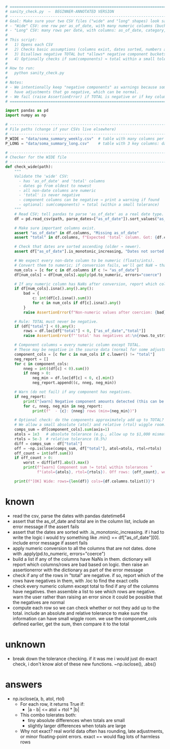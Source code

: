 ```python
# =============================================================================
# sanity_check.py  —  BEGINNER-ANNOTATED VERSION
# -----------------------------------------------------------------------------
# Goal: Make sure your two CSV files ("wide" and "long" shapes) look sane.
# - "Wide" CSV: one row per as_of_date, with many numeric columns (buckets + total)
# - "Long" CSV: many rows per date, with columns: as_of_date, category, amount
#
# This script:
#   1) Opens each CSV
#   2) Checks basic assumptions (columns exist, dates sorted, numbers are numbers)
#   3) Disallows negative TOTAL but *allows* negative component buckets (warn only)
#   4) Optionally checks if sum(components) ≈ total within a small tolerance
#
# How to run:
#   python sanity_check.py
#
# Notes:
# - We intentionally keep "negative components" as warnings because some sources
#   have adjustments that go negative, which can be normal.
# - We fail (raise AssertionError) if TOTAL is negative or if key columns are missing.
# =============================================================================

import pandas as pd
import numpy as np

# ---------------------------------------------------------------------
# File paths (change if your CSVs live elsewhere)
# ---------------------------------------------------------------------
P_WIDE = "data/soma_summary_weekly.csv"  # table with many columns per date
P_LONG = "data/soma_summary_long.csv"    # table with 3 key columns: date, category, amount

# ---------------------------------------------------------------------
# Checker for the WIDE file
# ---------------------------------------------------------------------
def check_wide(path):
    """
    Validate the 'wide' CSV:
      - has 'as_of_date' and 'total' columns
      - dates go from oldest to newest
      - all non-date columns are numeric
      - 'total' is never negative
      - component columns can be negative → print a warning if found
      - optional: sum(components) ≈ total (within a small tolerance)
    """
    # Read CSV; tell pandas to parse 'as_of_date' as a real date type.
    df = pd.read_csv(path, parse_dates=["as_of_date"]).sort_values("as_of_date")

    # Make sure important columns exist.
    assert "as_of_date" in df.columns, "Missing as_of_date"
    assert "total" in df.columns, f"Expected 'total' column. Got: {df.columns.tolist()}"

    # Check that dates are sorted ascending (older → newer).
    assert df["as_of_date"].is_monotonic_increasing, "Dates not sorted ascending (wide)"

    # We expect every non-date column to be numeric (floats/ints).
    # Convert them to numeric; if conversion fails, we'll get NaN → that's an error for us.
    num_cols = [c for c in df.columns if c != "as_of_date"]
    df[num_cols] = df[num_cols].apply(pd.to_numeric, errors="coerce")

    # If any numeric column has NaNs after conversion, report which columns/rows are bad.
    if df[num_cols].isna().any().any():
        bad = {
            c: int(df[c].isna().sum())
            for c in num_cols if df[c].isna().any()
        }
        raise AssertionError(f"Non-numeric values after coercion: {bad}")

    # Rule: TOTAL must never be negative.
    if (df["total"] < 0).any():
        rows = df.loc[df["total"] < 0, ["as_of_date","total"]]
        raise AssertionError(f"'total' has negatives at:\n{rows.to_string(index=False)}")

    # Component columns = every numeric column except TOTAL.
    # These may be negative in the source data (normal for some adjustments).
    component_cols = [c for c in num_cols if c.lower() != "total"]
    neg_report = []
    for c in component_cols:
        nneg = int((df[c] < 0).sum())
        if nneg > 0:
            neg_min = df.loc[df[c] < 0, c].min()
            neg_report.append((c, nneg, neg_min))

    # Warn (do not fail) if any component has negatives.
    if neg_report:
        print("[warn] Negative component amounts detected (this can be normal):")
        for c, nneg, neg_min in neg_report:
            print(f"  - {c}: {nneg} rows (min={neg_min})")

    # Optional check: do the components approximately add up to TOTAL?
    # We allow a small absolute (atol) and relative (rtol) wiggle room.
    comps_sum = df[component_cols].sum(axis=1)
    atols = 1e3   # absolute tolerance (e.g., allow up to $1,000 mismatch)
    rtols = 5e-3  # relative tolerance (0.5%)
    diff = comps_sum - df["total"]
    off = ~np.isclose(comps_sum, df["total"], atol=atols, rtol=rtols)
    off_count = int(off.sum())
    if off_count > 0:
        worst = diff[off].abs().max()
        print(f"[warn] Component sum != total within tolerances "
              f"(atol={atols}, rtol={rtols}). Off rows: {off_count}, worst |diff|={worst}")

    print(f"[OK] Wide: rows={len(df)} cols={df.columns.tolist()}")
```

# known
- read the csv, parse the dates with pandas datetime64
- assert that the as_of_date and total are in the column list, include an error message if the assert fails
- assert that the dates are sorted with .is_monotonic_increasing. if i had to write the logic i would try something like .min() == df["as_of_date"][0]. include error message if assert fails
- apply numeric conversion to all the columns that are not dates. done with .apply(pd.to_numeric, errors="coerce")
- build a list if any of the columns have NaNs in them. dictionary will report which columns/rows are bad based on logic. then raise an assertionerror with the dictionary as part of the error message
- check if any of the rows in "total" are negative. if so, report which of the rows have negatives in them, with .loc to find the exact cells
- check every numeric column except total to find if any of the columns have negatives. then assemble a list to see which rows are negative. warn the user rather than raising an error since it could be possible that the negatives are normal
- compute each row so we can check whether or not they add up to the total. include an absolute and relative tolerance to make sure the information can have small wiggle room. we use the component_cols defined earlier, get the sum, then compare it to the total

# unknown
- break down the tolerance checking. if it was me i would just do exact check, i don't know alot of these new functions. ~np.isclose(), .abs()

# answers
- np.isclose(a, b, atol, rtol)
    - For each row, it returns True if:
        - |a - b| <= atol + rtol * |b|
    - This combo tolerates both:
        - tiny absolute differences when totals are small
        - slightly larger differences when totals are large
    - Why not exact? real world data often has rounding, late adjustments, or minor floating-point errors. exact == would flag lots of harmless rows
